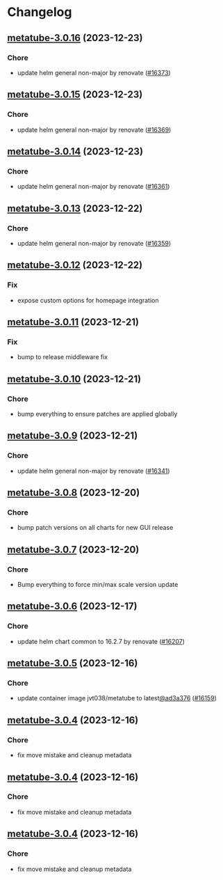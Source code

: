 # Changelog



## [metatube-3.0.16](https://github.com/truecharts/charts/compare/metatube-3.0.15...metatube-3.0.16) (2023-12-23)

### Chore

- update helm general non-major by renovate ([#16373](https://github.com/truecharts/charts/issues/16373))
  
  


## [metatube-3.0.15](https://github.com/truecharts/charts/compare/metatube-3.0.14...metatube-3.0.15) (2023-12-23)

### Chore

- update helm general non-major by renovate ([#16369](https://github.com/truecharts/charts/issues/16369))
  
  


## [metatube-3.0.14](https://github.com/truecharts/charts/compare/metatube-3.0.13...metatube-3.0.14) (2023-12-23)

### Chore

- update helm general non-major by renovate ([#16361](https://github.com/truecharts/charts/issues/16361))
  
  


## [metatube-3.0.13](https://github.com/truecharts/charts/compare/metatube-3.0.12...metatube-3.0.13) (2023-12-22)

### Chore

- update helm general non-major by renovate ([#16359](https://github.com/truecharts/charts/issues/16359))
  
  


## [metatube-3.0.12](https://github.com/truecharts/charts/compare/metatube-3.0.11...metatube-3.0.12) (2023-12-22)

### Fix

- expose custom options for homepage integration
  
  


## [metatube-3.0.11](https://github.com/truecharts/charts/compare/metatube-3.0.10...metatube-3.0.11) (2023-12-21)

### Fix

- bump to release middleware fix
  
  


## [metatube-3.0.10](https://github.com/truecharts/charts/compare/metatube-3.0.9...metatube-3.0.10) (2023-12-21)

### Chore

- bump everything to ensure patches are applied globally
  
  


## [metatube-3.0.9](https://github.com/truecharts/charts/compare/metatube-3.0.8...metatube-3.0.9) (2023-12-21)

### Chore

- update helm general non-major by renovate ([#16341](https://github.com/truecharts/charts/issues/16341))
  
  


## [metatube-3.0.8](https://github.com/truecharts/charts/compare/metatube-3.0.7...metatube-3.0.8) (2023-12-20)

### Chore

- bump patch versions on all charts for new GUI release
  
  


## [metatube-3.0.7](https://github.com/truecharts/charts/compare/metatube-3.0.6...metatube-3.0.7) (2023-12-20)

### Chore

- Bump everything to force min/max scale version update
  
  


## [metatube-3.0.6](https://github.com/truecharts/charts/compare/metatube-3.0.5...metatube-3.0.6) (2023-12-17)

### Chore

- update helm chart common to 16.2.7 by renovate ([#16207](https://github.com/truecharts/charts/issues/16207))
  
  


## [metatube-3.0.5](https://github.com/truecharts/charts/compare/metatube-3.0.4...metatube-3.0.5) (2023-12-16)

### Chore

- update container image jvt038/metatube to latest[@ad3a376](https://github.com/ad3a376) ([#16159](https://github.com/truecharts/charts/issues/16159))
  
  


## [metatube-3.0.4](https://github.com/truecharts/charts/compare/metatube-2.0.13...metatube-3.0.4) (2023-12-16)

### Chore

- fix move mistake and cleanup metadata
  
  


## [metatube-3.0.4](https://github.com/truecharts/charts/compare/metatube-2.0.13...metatube-3.0.4) (2023-12-16)

### Chore

- fix move mistake and cleanup metadata
  
  


## [metatube-3.0.4](https://github.com/truecharts/charts/compare/metatube-2.0.13...metatube-3.0.4) (2023-12-16)

### Chore

- fix move mistake and cleanup metadata
  
  